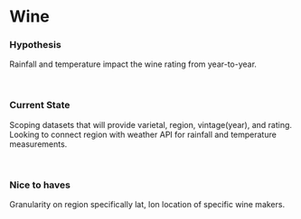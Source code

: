 # Wine

<h3>Hypothesis</h3>
<p>Rainfall and temperature impact the wine rating from year-to-year.</p>
<br>
<h3> Current State</h3>
<p>Scoping datasets that will provide varietal, region, vintage(year), and rating. Looking to connect region with weather API for rainfall and temperature measurements.</p>
<br>
<h3>Nice to haves</h3>
<p>Granularity on region specifically lat, lon location of specific wine makers.

